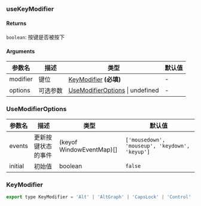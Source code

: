 ### useKeyModifier

#### Returns
`boolean`: 按键是否被按下

#### Arguments
|参数名|描述|类型|默认值|
|---|---|---|---|
|modifier|键位|[KeyModifier](#keymodifier)  **(必填)**|-|
|options|可选参数|[UseModifierOptions](#usemodifieroptions) \| undefined |-|

### UseModifierOptions

|参数名|描述|类型|默认值|
|---|---|---|---|
|events|更新按键状态的事件|(keyof WindowEventMap)[] |`['mousedown', 'mouseup', 'keydown', 'keyup']`|
|initial|初始值|boolean |`false`|

### KeyModifier

```js
export type KeyModifier = 'Alt' | 'AltGraph' | 'CapsLock' | 'Control' | 'Fn' | 'FnLock' | 'Meta' | 'NumLock' | 'ScrollLock' | 'Shift' | 'Symbol' | 'SymbolLock';
```